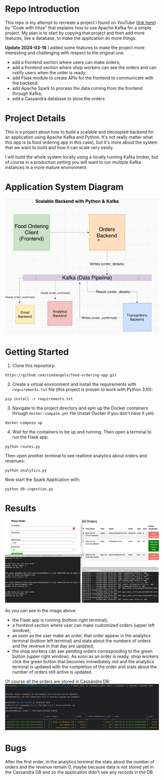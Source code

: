 # Repo Introduction
This repo is my attempt to recreate a project I found on YouTube ([link here](https://www.youtube.com/watch?v=qi7uR3ItaOY&ab_channel=CodewithIrtiza)) by "Code with Irtiza" that explains how to use Apache Kafka for a simple project. My plan is to start by copying that project and then add more features, like a database, to make the application do more things.

**Update 2024-03-16**
I added some features to make the project more interesting and challenging with respect to the original one:
* add a frontend section where users can make orders;
* add a frontend section where shop workers can see the orders and can notify users when the order is ready;
* add Flask module to create APIs for the frontend to communicate with the backend.
* add Apache Spark to process the data coming from the frontend through Kafka;
* add a Cassandra database to store the orders.


# Project Details
This is a project about how to build a scalable and decoupled backend for an application using Apache Kafka and Python. It's not really matter what this app is (a food ordering app in this case), but it's more about the system that we want to build and how it can scale very easily.

I will build the whole system locally using a locally running Kafka broker, but of course in a production setting you will want to run multiple Kafka instances in a more mature environment.

# Application System Diagram
![img_2.png](img_2.png)

# Getting Started
1. Clone this repository:
```
https://github.com/simdangelo/food-ordering-app.git
```
2. Create a virtual environment and install the requirements with `requirements.txt` file (this project is proven to work with Python 3.10):
```
pip install -r requirements.txt
```
3. Navigate to the project directory and spin up the Docker containers through `docker-compose.yml` file (install Docker if you don't have it yet):
```
docker-compose up
```
4. Wait for the containers to be up and running. Then open a terminal to run the Flask app:
```
python routes.py
```
Then open another terminal to see realtime analytics about orders and revenues:
```
python analytics.py
```
Now start the Spark Application with:
```
python db-ingestion.py
```

# Results
![img_3.png](img_3.png)

As you can see in the image above:
* the Flask app is running (bottom right terminal);
* a frontend section where user can make customized orders (upper left window);
* as soon as the user make an order, that order appear in the analytics terminal (bottom left terminal) and stats about the numbers of orders and the revenue in that day are updated;
* the shop workers can see pending orders corresponding to the green button (upper right window). As soon as an order is ready, shop workers click the green button that becomes immediately red and the analytics terminal is updated with the completion of the order and stats about the number of orders still active is updated.

Of course all the orders are stored in Cassandra DB:
![img_4.png](img_4.png)

# Bugs
After the first order, in the analytics terminal the stats about the number of orders and the revenue remain 0, maybe because data is not stored yet in the Cassandra DB and so the application didn't see any records in the DB.
